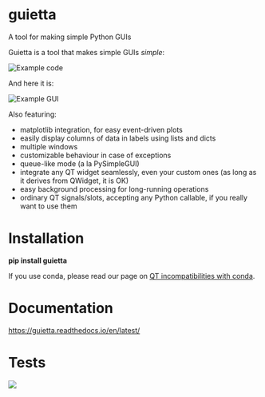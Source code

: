 # guietta

A tool for making simple Python GUIs

Guietta is a tool that makes simple GUIs *simple*:

![Example code](http://guietta.com/_images/example_code.png)

And here it is:

![Example GUI](http://guietta.com/_images/example.png)

Also featuring:
 * matplotlib integration, for easy event-driven plots
 * easily display columns of data in labels using lists and dicts
 * multiple windows
 * customizable behaviour in case of exceptions
 * queue-like mode (a la PySimpleGUI)
 * integrate any QT widget seamlessly, even your custom ones (as long as
   it derives from QWidget, it is OK)
 * easy background processing for long-running operations
 * ordinary QT signals/slots, accepting any Python callable, if you really
   want to use them

# Installation

 **pip install guietta**
 

If you use conda, please read our page on
[QT incompatibilities with conda](https://guietta.readthedocs.io/en/latest/qt_conda.html).


# Documentation

https://guietta.readthedocs.io/en/latest/

# Tests

![](https://github.com/alfiopuglisi/guietta/workflows/lint_python/badge.svg)


